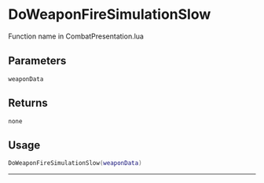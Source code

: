 # DoWeaponFireSimulationSlow
Function name in CombatPresentation.lua
## Parameters
`weaponData`
## Returns
`none`
## Usage
```lua
DoWeaponFireSimulationSlow(weaponData)
```
---
